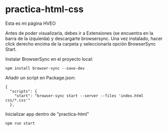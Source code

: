 # practica-html-css

Esta es mi página HVEO

Antes de poder visualizarla, debes ir a Extensiones (se encuentra en la barra de la izquierda) y descargarte browsersync.
Una vez instalado, hacer click derecho encima de la carpeta <practica-html> y seleccionarla opción BrowserSync Start.

Instalar BrowserSync en el proyecto local:

```
npm install browser-sync --save-dev
```

Añadir un script en Package.json:

```
{
  "scripts": {
    "start": "browser-sync start --server --files 'index.html css/*.css'"
  },

```

Inicializar app dentro de "practica-html"

```
npm run start

```
